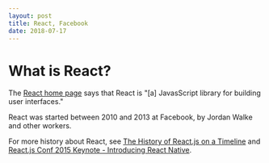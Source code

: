 ```yaml
---
layout: post
title: React, Facebook
date: 2018-07-17
---
```


# What is React?

The [React home page](https://reactjs.org/) says that React is "[a] JavasScript library for building user interfaces."

React was started between 2010 and 2013 at Facebook, by Jordan Walke and other workers.

For more history about React, see [The History of React.js on a Timeline](https://blog.risingstack.com/the-history-of-react-js-on-a-timeline/) and [React.js Conf 2015 Keynote - Introducing React Native](https://www.youtube.com/watch?v=KVZ-P-ZI6W4&t=0s&list=PLb0IAmt7-GS1cbw4qonlQztYV1TAW0sCr&index=1).
